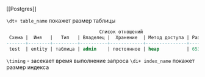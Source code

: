 [[Postgres]]

`\dt+ table_name` покажет размер таблицы
```sql
                                  Список отношений
 Схема |  Имя   |   Тип   | Владелец |  Хранение  | Метод доступа | Размер | Описание
-------+--------+---------+----------+------------+---------------+--------+----------
 test  | entity | таблица | admin    | постоянное | heap          | 653 MB |

```
`\timing` - засекает время выполнение запроса
`\di+ index_name` покажет размер индекса